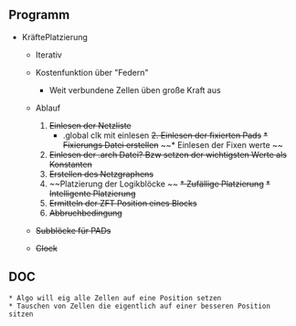 ## Programm
* KräftePlatzierung
    * Iterativ
    * Kostenfunktion über "Federn"
        * Weit verbundene Zellen üben große Kraft aus
    * Ablauf
        1. ~~Einlesen der Netzliste~~
            * .global clk mit einlesen
        ~~2. Einlesen der fixierten Pads~~
            ~~* Fixierungs Datei erstellen~~
            ~~* Einlesen der Fixen werte ~~
        3. ~~Einlesen der .arch Datei? Bzw setzen der wichtigsten Werte als Konstanten~~
        4. ~~Erstellen des Netzgraphens~~
        5. ~~Platzierung der Logikblöcke ~~
            ~~* Zufällige Platzierung~~
            ~~* Intelligente Platzierung~~
        6. ~~Ermitteln der ZFT Position eines Blocks~~
        7. ~~Abbruchbedingung~~

    * ~~Subblöcke für PADs~~
    * ~~Clock~~


## DOC
    * Algo will eig alle Zellen auf eine Position setzen
    * Tauschen von Zellen die eigentlich auf einer besseren Position sitzen


